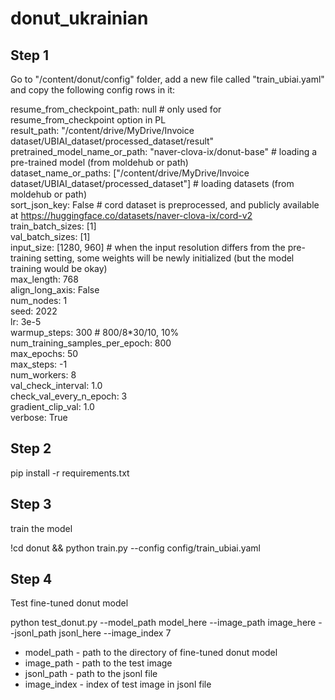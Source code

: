 # donut_ukrainian

## Step 1

Go to "/content/donut/config" folder, add a new file called "train_ubiai.yaml" and copy the following config rows in it:

resume_from_checkpoint_path: null # only used for resume_from_checkpoint option in PL\
result_path: "/content/drive/MyDrive/Invoice dataset/UBIAI_dataset/processed_dataset/result"
pretrained_model_name_or_path: "naver-clova-ix/donut-base" # loading a pre-trained model (from moldehub or path)\
dataset_name_or_paths: ["/content/drive/MyDrive/Invoice dataset/UBIAI_dataset/processed_dataset"] # loading datasets (from moldehub or path)\
sort_json_key: False # cord dataset is preprocessed, and publicly available at https://huggingface.co/datasets/naver-clova-ix/cord-v2
train_batch_sizes: [1]\
val_batch_sizes: [1]\
input_size: [1280, 960] # when the input resolution differs from the pre-training setting, some weights will be newly initialized (but the model training would be okay)\
max_length: 768\
align_long_axis: False\
num_nodes: 1\
seed: 2022\
lr: 3e-5\
warmup_steps: 300 # 800/8*30/10, 10%\
num_training_samples_per_epoch: 800\
max_epochs: 50\
max_steps: -1\
num_workers: 8\
val_check_interval: 1.0\
check_val_every_n_epoch: 3\
gradient_clip_val: 1.0\
verbose: True

## Step 2

pip install -r requirements.txt

## Step 3

train the model

!cd donut && python train.py --config config/train_ubiai.yaml

## Step 4

Test fine-tuned donut model

python test_donut.py --model_path model_here --image_path image_here --jsonl_path jsonl_here --image_index 7

- model_path - path to the directory of fine-tuned donut model
- image_path - path to the test image
- jsonl_path - path to the jsonl file
- image_index - index of test image in jsonl file
